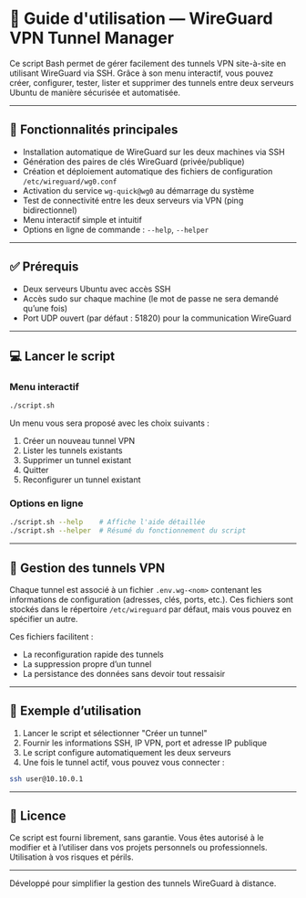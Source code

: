 # 📘 Guide d'utilisation — WireGuard VPN Tunnel Manager

Ce script Bash permet de gérer facilement des tunnels VPN site-à-site en utilisant WireGuard via SSH. Grâce à son menu interactif, vous pouvez créer, configurer, tester, lister et supprimer des tunnels entre deux serveurs Ubuntu de manière sécurisée et automatisée.

---

## 🚀 Fonctionnalités principales

- Installation automatique de WireGuard sur les deux machines via SSH
- Génération des paires de clés WireGuard (privée/publique)
- Création et déploiement automatique des fichiers de configuration `/etc/wireguard/wg0.conf`
- Activation du service `wg-quick@wg0` au démarrage du système
- Test de connectivité entre les deux serveurs via VPN (ping bidirectionnel)
- Menu interactif simple et intuitif
- Options en ligne de commande : `--help`, `--helper`

---

## ✅ Prérequis

- Deux serveurs Ubuntu avec accès SSH
- Accès sudo sur chaque machine (le mot de passe ne sera demandé qu’une fois)
- Port UDP ouvert (par défaut : 51820) pour la communication WireGuard

---

## 💻 Lancer le script

### Menu interactif
```bash
./script.sh
```
Un menu vous sera proposé avec les choix suivants :

1. Créer un nouveau tunnel VPN
2. Lister les tunnels existants
3. Supprimer un tunnel existant
4. Quitter
5. Reconfigurer un tunnel existant

### Options en ligne
```bash
./script.sh --help    # Affiche l'aide détaillée
./script.sh --helper  # Résumé du fonctionnement du script
```

---

## 🔐 Gestion des tunnels VPN

Chaque tunnel est associé à un fichier `.env.wg-<nom>` contenant les informations de configuration (adresses, clés, ports, etc.). Ces fichiers sont stockés dans le répertoire `/etc/wireguard` par défaut, mais vous pouvez en spécifier un autre.

Ces fichiers facilitent :
- La reconfiguration rapide des tunnels
- La suppression propre d’un tunnel
- La persistance des données sans devoir tout ressaisir

---

## 🧪 Exemple d’utilisation

1. Lancer le script et sélectionner "Créer un tunnel"
2. Fournir les informations SSH, IP VPN, port et adresse IP publique
3. Le script configure automatiquement les deux serveurs
4. Une fois le tunnel actif, vous pouvez vous connecter :
```bash
ssh user@10.10.0.1
```

---

## 📜 Licence

Ce script est fourni librement, sans garantie. Vous êtes autorisé à le modifier et à l’utiliser dans vos projets personnels ou professionnels. Utilisation à vos risques et périls.

---

Développé pour simplifier la gestion des tunnels WireGuard à distance.

